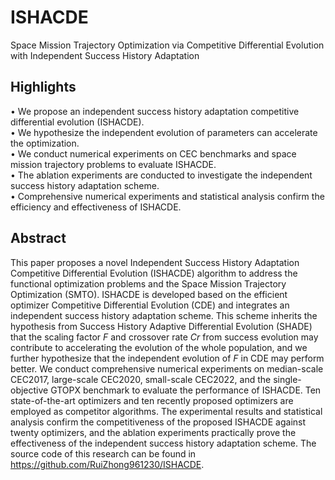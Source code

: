# ISHACDE
Space Mission Trajectory Optimization via Competitive Differential Evolution with Independent Success History Adaptation

## Highlights
• We propose an independent success history adaptation competitive differential evolution (ISHACDE).  
• We hypothesize the independent evolution of parameters can accelerate the optimization.  
• We conduct numerical experiments on CEC benchmarks and space mission trajectory problems to evaluate ISHACDE.  
• The ablation experiments are conducted to investigate the independent success history adaptation scheme.  
• Comprehensive numerical experiments and statistical analysis confirm the efficiency and effectiveness of ISHACDE.  


## Abstract
This paper proposes a novel Independent Success History Adaptation Competitive Differential Evolution (ISHACDE) algorithm to address the functional optimization problems and the Space Mission Trajectory Optimization (SMTO). ISHACDE is developed based on the efficient optimizer Competitive Differential Evolution (CDE) and integrates an independent success history adaptation scheme. This scheme inherits the hypothesis from Success History Adaptive Differential Evolution (SHADE) that the scaling factor $F$ and crossover rate $Cr$ from success evolution may contribute to accelerating the evolution of the whole population, and we further hypothesize that the independent evolution of $F$ in CDE may perform better. We conduct comprehensive numerical experiments on median-scale CEC2017, large-scale CEC2020, small-scale CEC2022, and the single-objective GTOPX benchmark to evaluate the performance of ISHACDE. Ten state-of-the-art optimizers and ten recently proposed optimizers are employed as competitor algorithms. The experimental results and statistical analysis confirm the competitiveness of the proposed ISHACDE against twenty optimizers, and the ablation experiments practically prove the effectiveness of the independent success history adaptation scheme. The source code of this research can be found in https://github.com/RuiZhong961230/ISHACDE.
